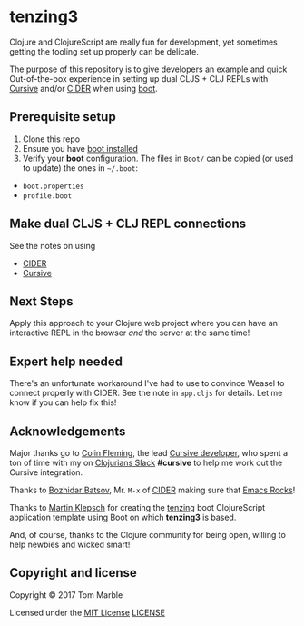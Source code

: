 # tenzing3

Clojure and ClojureScript are really fun for development, yet
sometimes getting the tooling set up properly can be delicate.

The purpose of this repository is to give developers an example
and quick Out-of-the-box experience in setting up dual
CLJS + CLJ REPLs with [Cursive](https://cursive-ide.com/)
and/or [CIDER](https://github.com/clojure-emacs/cider) when using
[boot](http://boot-clj.com/).

## Prerequisite setup

1. Clone this repo
2. Ensure you have [boot installed](https://github.com/boot-clj/boot#install)
3. Verify your **boot** configuration. The files in `Boot/` can be copied (or used to update) the ones in `~/.boot`:
  * `boot.properties`
  * `profile.boot`

## Make dual CLJS + CLJ REPL connections

See the notes on using
* [CIDER](doc/CIDER.md)
* [Cursive](doc/Cursive.md)

## Next Steps

Apply this approach to your Clojure web project where you can
have an interactive REPL in the browser _and_ the server
at the same time!

## Expert help needed

There's an unfortunate workaround I've had to use to convince
Weasel to connect properly with CIDER.  See the note in `app.cljs`
for details. Let me know if you can help fix this!

## Acknowledgements

Major thanks go to [Colin Fleming](https://twitter.com/colinfleming),
the lead [Cursive developer](https://cursive-ide.com/), who spent
a ton of time with my on [Clojurians Slack](http://clojurebridge-minneapolis.github.io/slack.html) **#cursive** to help me work out the Cursive integration.

Thanks to [Bozhidar Batsov](https://twitter.com/bbatsov), Mr. `M-x`
of [CIDER](https://github.com/clojure-emacs/cider) making sure
that [Emacs Rocks](https://twitter.com/EmacsRocks)!

Thanks to [Martin Klepsch](https://twitter.com/martinklepsch) for
creating the [tenzing](https://twitter.com/martinklepsch) boot
ClojureScript application template using Boot on which **tenzing3**
is based.

And, of course, thanks to the Clojure community for being open,
willing to help newbies and wicked smart!

## Copyright and license

Copyright © 2017 Tom Marble

Licensed under the [MIT License](http://opensource.org/licenses/MIT) [LICENSE](LICENSE)
